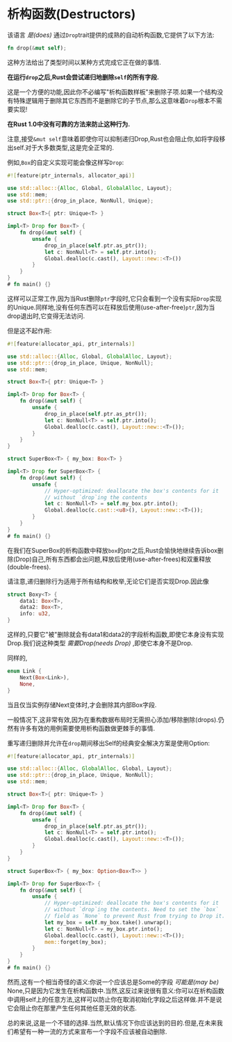 # 析构函数(Destructors)

该语言 *是(does)* 通过`Drop`trait提供的成熟的自动析构函数,它提供了以下方法:

```Rust
fn drop(&mut self);
```

这种方法给出了类型时间以某种方式完成它正在做的事情.

**在运行`drop`之后,Rust会尝试递归地删除`self`的所有字段.**

这是一个方便的功能,因此你不必编写"析构函数样板"来删除子项.如果一个结构没有特殊逻辑用于删除其它东西而不是删除它的子节点,那么这意味着`Drop`根本不需要实现!

**在Rust 1.0中没有可靠的方法来防止这种行为.**

注意,接受`&mut self`意味着即使你可以抑制递归Drop,Rust也会阻止你,如将字段移出self.对于大多数类型,这是完全正常的.

例如,`Box`的自定义实现可能会像这样写`Drop`:

```Rust
#![feature(ptr_internals, allocator_api)]

use std::alloc::{Alloc, Global, GlobalAlloc, Layout};
use std::mem;
use std::ptr::{drop_in_place, NonNull, Unique};

struct Box<T>{ ptr: Unique<T> }

impl<T> Drop for Box<T> {
    fn drop(&mut self) {
        unsafe {
            drop_in_place(self.ptr.as_ptr());
            let c: NonNull<T> = self.ptr.into();
            Global.dealloc(c.cast(), Layout::new::<T>())
        }
    }
}
# fn main() {}
```

这样可以正常工作,因为当Rust删除`ptr`字段时,它只会看到一个没有实际`Drop`实现的Unique.同样地,没有任何东西可以在释放后使用(use-after-free)`ptr`,因为当drop退出时,它变得无法访问.

但是这不起作用:

```Rust
#![feature(allocator_api, ptr_internals)]

use std::alloc::{Alloc, Global, GlobalAlloc, Layout};
use std::ptr::{drop_in_place, Unique, NonNull};
use std::mem;

struct Box<T>{ ptr: Unique<T> }

impl<T> Drop for Box<T> {
    fn drop(&mut self) {
        unsafe {
            drop_in_place(self.ptr.as_ptr());
            let c: NonNull<T> = self.ptr.into();
            Global.dealloc(c.cast(), Layout::new::<T>());
        }
    }
}

struct SuperBox<T> { my_box: Box<T> }

impl<T> Drop for SuperBox<T> {
    fn drop(&mut self) {
        unsafe {
            // Hyper-optimized: deallocate the box's contents for it
            // without `drop`ing the contents
            let c: NonNull<T> = self.my_box.ptr.into();
            Global.dealloc(c.cast::<u8>(), Layout::new::<T>());
        }
    }
}
# fn main() {}
```

在我们在SuperBox的析构函数中释放`box`的ptr之后,Rust会愉快地继续告诉box删除(Drop)自己,所有东西都会出问题,释放后使用(use-after-frees)和双重释放(double-frees).

请注意,递归删除行为适用于所有结构和枚举,无论它们是否实现Drop.因此像

```Rust
struct Boxy<T> {
    data1: Box<T>,
    data2: Box<T>,
    info: u32,
}
```

这样的,只要它"被"删除就会有data1和data2的字段析构函数,即使它本身没有实现Drop.我们说这种类型 *需要Drop(needs Drop)* ,即使它本身不是Drop.

同样的,

```Rust
enum Link {
    Next(Box<Link>),
    None,
}
```

当且仅当实例存储Next变体时,才会删除其内部Box字段.

一般情况下,这非常有效,因为在重构数据布局时无需担心添加/移除删除(drops).仍然有许多有效的用例需要使用析构函数做更棘手的事情.

重写递归删除并允许在`drop`期间移出Self的经典安全解决方案是使用Option:

```Rust
#![feature(allocator_api, ptr_internals)]

use std::alloc::{Alloc, GlobalAlloc, Global, Layout};
use std::ptr::{drop_in_place, Unique, NonNull};
use std::mem;

struct Box<T>{ ptr: Unique<T> }

impl<T> Drop for Box<T> {
    fn drop(&mut self) {
        unsafe {
            drop_in_place(self.ptr.as_ptr());
            let c: NonNull<T> = self.ptr.into();
            Global.dealloc(c.cast(), Layout::new::<T>());
        }
    }
}

struct SuperBox<T> { my_box: Option<Box<T>> }

impl<T> Drop for SuperBox<T> {
    fn drop(&mut self) {
        unsafe {
            // Hyper-optimized: deallocate the box's contents for it
            // without `drop`ing the contents. Need to set the `box`
            // field as `None` to prevent Rust from trying to Drop it.
            let my_box = self.my_box.take().unwrap();
            let c: NonNull<T> = my_box.ptr.into();
            Global.dealloc(c.cast(), Layout::new::<T>());
            mem::forget(my_box);
        }
    }
}
# fn main() {}
```

然而,这有一个相当奇怪的语义:你说一个应该总是Some的字段 *可能是(may be)* None,只是因为它发生在析构函数中.当然,这反过来说很有意义:你可以在析构函数中调用self上的任意方法,这样可以防止你在取消初始化字段之后这样做.并不是说它会阻止你在那里产生任何其他任意无效的状态.

总的来说,这是一个不错的选择.当然,默认情况下你应该达到的目的.但是,在未来我们希望有一种一流的方式来宣布一个字段不应该被自动删除.